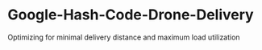 # Google-Hash-Code-Drone-Delivery
Optimizing for minimal delivery distance and maximum load utilization
